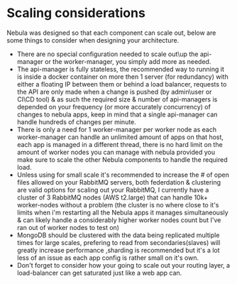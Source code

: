 # Scaling considerations

Nebula was designed so that each component can scale out, below are some things to consider when designing your architecture.

* There are no special configuration needed to scale out\up the api-manager or the worker-manager, you simply add more as needed.
* The api-manager is fully stateless, the recommended way to running it is inside a docker container on more then 1 server (for redundancy) with either a floating IP between them or behind a load balancer, requests to the API are only made when a change is pushed (by admin\user or CI\CD tool) & as such the required size & number of api-managers is depended on your frequency (or more accurately concurrency) of changes to nebula apps, keep in mind that a single api-manager can handle hundreds of changes per minute.
* There is only a need for 1 worker-manager per worker node as each worker-manager can handle an unlimited amount of apps on that host, each app is managed in a different thread, there is no hard limit on the amount of worker nodes you can manage with nebula provided you make sure to scale the other Nebula components to handle the required load.
* Unless using for small scale it's recommended to increase the # of open files allowed on your RabbitMQ servers, both federdation & clustering are valid options for scaling out your RabbitMQ, I currently have a cluster of 3 RabbitMQ nodes (AWS t2.large) that can handle 10k+ worker-nodes without a problem (the cluster is no where close to it's limits when i'm restarting all the Nebula apps it manages simultaneously & can likely handle a considerably higher worker nodes count but I've ran out of worker nodes to test on)
* MongoDB should be clustered with the data being replicated multiple times for large scales, prefering to read from secondaries(slaves) will greatly increase performance ,sharding is recommended but it's a lot less of an issue as each app config is rather small on it's own.
* Don't forget to consider how your going to scale out your routing layer, a load-balancer can get saturated just like a web app can.